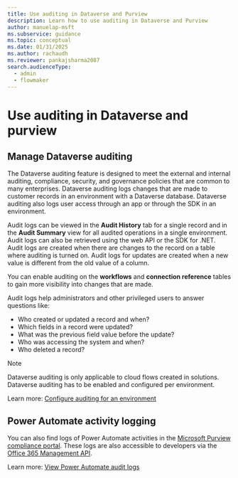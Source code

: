 ```yaml
---
title: Use auditing in Dataverse and Purview
description: Learn how to use auditing in Dataverse and Purview
author: manuelap-msft
ms.subservice: guidance
ms.topic: conceptual
ms.date: 01/31/2025
ms.author: rachaudh
ms.reviewer: pankajsharma2087
search.audienceType: 
  - admin
  - flowmaker
---
```


# Use auditing in Dataverse and purview



## Manage Dataverse auditing

The Dataverse auditing feature is designed to meet the external and internal auditing, compliance, security, and governance policies that are common to many enterprises. Dataverse auditing logs changes that are made to customer records in an environment with a Dataverse database. Dataverse auditing also logs user access through an app or through the SDK in an environment.

Audit logs can be viewed in the **Audit History** tab for a single record and in the **Audit Summary** view for all audited operations in a single environment. Audit logs can also be retrieved using the web API or the SDK for .NET. Audit logs are created when there are changes to the record on a table where auditing is turned on. Audit logs for updates are created when a new value is different from the old value of a column.

You can enable auditing on the **workflows** and **connection reference** tables to gain more visibility into changes that are made.

Audit logs help administrators and other privileged users to answer questions like:

- Who created or updated a record and when?
- Which fields in a record were updated?
- What was the previous field value before the update?
- Who was accessing the system and when?
- Who deleted a record?

>[!NOTE]
> Dataverse auditing is only applicable to cloud flows created in solutions. Dataverse auditing has to be enabled and configured per environment. 

Learn more: [Configure auditing for an environment](/power-platform/admin/manage-dataverse-auditing#configure-auditing-for-an-environment)

## Power Automate activity logging

You can also find logs of Power Automate activities in the [Microsoft Purview compliance portal](https://compliance.microsoft.com/). These logs are also accessible to developers via the [Office 365 Management API](/office/office-365-management-api/office-365-management-apis-overview).

Learn more: [View Power Automate audit logs](/power-platform/admin/logging-power-automate)